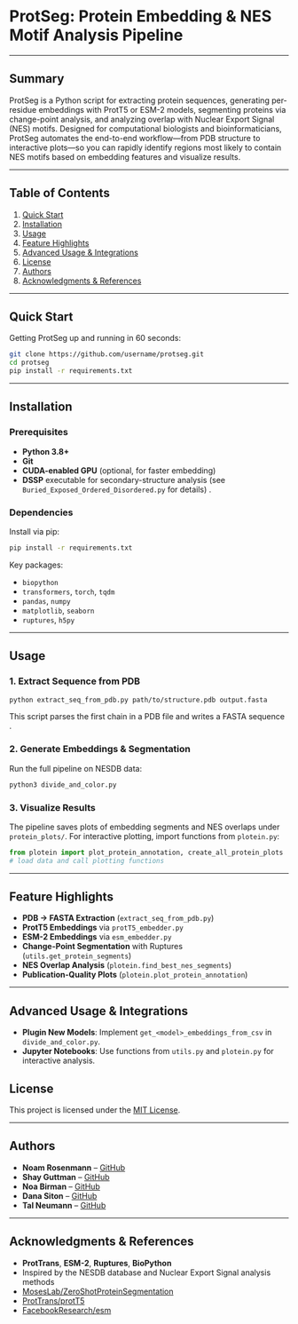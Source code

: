 # ProtSeg: Protein Embedding & NES Motif Analysis Pipeline
---

## Summary

ProtSeg is a Python script for extracting protein sequences, generating per-residue embeddings with ProtT5 or ESM-2 models, segmenting proteins via change-point analysis, and analyzing overlap with Nuclear Export Signal (NES) motifs. Designed for computational biologists and bioinformaticians, ProtSeg automates the end-to-end workflow—from PDB structure to interactive plots—so you can rapidly identify regions most likely to contain NES motifs based on embedding features and visualize results.

---

## Table of Contents

1. [Quick Start](#quick-start)  
2. [Installation](#installation)  
3. [Usage](#usage)  
4. [Feature Highlights](#feature-highlights)   
7. [Advanced Usage & Integrations](#advanced-usage--integrations)   
11. [License](#license)  
12. [Authors](#authors)  
13. [Acknowledgments & References](#acknowledgments--references)

---

## Quick Start

Getting ProtSeg up and running in 60 seconds:

```bash
git clone https://github.com/username/protseg.git
cd protseg
pip install -r requirements.txt
```
---

## Installation

### Prerequisites

* **Python 3.8+**
* **Git**
* **CUDA-enabled GPU** (optional, for faster embedding)
* **DSSP** executable for secondary-structure analysis (see `Buried_Exposed_Ordered_Disordered.py` for details) .

### Dependencies

Install via pip:

```bash
pip install -r requirements.txt
```

Key packages:

* `biopython`
* `transformers`, `torch`, `tqdm`
* `pandas`, `numpy`
* `matplotlib`, `seaborn`
* `ruptures`, `h5py`
---

## Usage

### 1. Extract Sequence from PDB

```bash
python extract_seq_from_pdb.py path/to/structure.pdb output.fasta
```

This script parses the first chain in a PDB file and writes a FASTA sequence .

### 2. Generate Embeddings & Segmentation

Run the full pipeline on NESDB data:
```bash
python3 divide_and_color.py
```

### 3. Visualize Results

The pipeline saves plots of embedding segments and NES overlaps under `protein_plots/`. For interactive plotting, import functions from `plotein.py`:

```python
from plotein import plot_protein_annotation, create_all_protein_plots
# load data and call plotting functions
```

---

## Feature Highlights

- **PDB → FASTA Extraction** (`extract_seq_from_pdb.py`)
- **ProtT5 Embeddings** via `protT5_embedder.py`   
- **ESM-2 Embeddings** via `esm_embedder.py` 
- **Change-Point Segmentation** with Ruptures (`utils.get_protein_segments`) 
- **NES Overlap Analysis** (`plotein.find_best_nes_segments`) 
- **Publication-Quality Plots** (`plotein.plot_protein_annotation`) 
---

## Advanced Usage & Integrations

- **Plugin New Models**: Implement `get_<model>_embeddings_from_csv` in `divide_and_color.py`.  
- **Jupyter Notebooks**: Use functions from `utils.py` and `plotein.py` for interactive analysis.  

## License

This project is licensed under the [MIT License](LICENSE).

---

## Authors

* **Noam Rosenmann** – [GitHub](https://github.com/Nowam) 
* **Shay Guttman** – [GitHub](https://github.com/shayGuttmann)
* **Noa Birman** – [GitHub](https://github.com/noabirman)
* **Dana Siton** – [GitHub](https://github.com/danasiton)
* **Tal Neumann** – [GitHub](https://github.com/Taneun) 
---

## Acknowledgments & References

* **ProtTrans**, **ESM-2**, **Ruptures**, **BioPython**
* Inspired by the NESDB database and Nuclear Export Signal analysis methods
* [MosesLab/ZeroShotProteinSegmentation](https://github.com/moses-lab/zero-shot-protein-segmentation.git)
* [ProtTrans/protT5](https://github.com/agemagician/ProtTrans)
* [FacebookResearch/esm](https://github.com/facebookresearch/esm)

